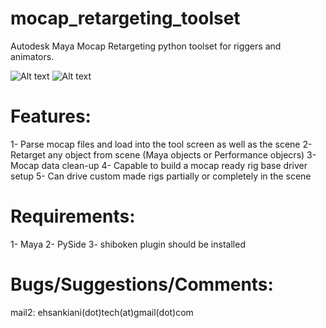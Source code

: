 # mocap_retargeting_toolset
Autodesk Maya Mocap Retargeting python toolset for riggers and animators.

![Alt text](http://s11.postimg.org/lhaojmhw3/Screen_Shot_2015_08_13_at_4_41_19_PM.png "Screenshot_00") ![Alt text](http://s24.postimg.org/dy7lpnb79/Screen_Shot_2015_08_13_at_4_42_11_PM.png "Screenshot_01")

# Features:
  1- Parse mocap files and load into the tool screen as well as the scene
  2- Retarget any object from scene (Maya objects or Performance objecrs)
  3- Mocap data clean-up
  4- Capable to build a mocap ready rig base driver setup
  5- Can drive custom made rigs partially or completely in the scene

# Requirements:
  1- Maya
  2- PySide
  3- shiboken plugin should be installed
  
  
# Bugs/Suggestions/Comments:
mail2: ehsankiani(dot)tech(at)gmail(dot)com
